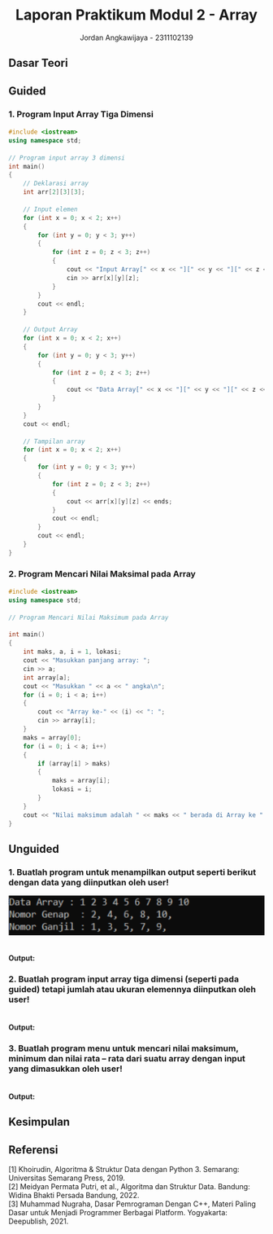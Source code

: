 # <h1 align="center">Laporan Praktikum Modul 2 - Array</h1>
<p align="center">Jordan Angkawijaya - 2311102139</p>

## Dasar Teori

## Guided 

### 1. Program Input Array Tiga Dimensi

```C++
#include <iostream>
using namespace std;

// Program input array 3 dimensi
int main()
{
    // Deklarasi array
    int arr[2][3][3];

    // Input elemen
    for (int x = 0; x < 2; x++)
    {
        for (int y = 0; y < 3; y++)
        {
            for (int z = 0; z < 3; z++)
            {
                cout << "Input Array[" << x << "][" << y << "][" << z << "] = ";
                cin >> arr[x][y][z];
            }
        }
        cout << endl;
    }

    // Output Array
    for (int x = 0; x < 2; x++)
    {
        for (int y = 0; y < 3; y++)
        {
            for (int z = 0; z < 3; z++)
            {
                cout << "Data Array[" << x << "][" << y << "][" << z << "] = " << arr[x][y][z] << endl;
            }
        }
    }
    cout << endl;

    // Tampilan array
    for (int x = 0; x < 2; x++)
    {
        for (int y = 0; y < 3; y++)
        {
            for (int z = 0; z < 3; z++)
            {
                cout << arr[x][y][z] << ends;
            }
            cout << endl;
        }
        cout << endl;
    }
}
```

### 2. Program Mencari Nilai Maksimal pada Array

```C++
#include <iostream>
using namespace std;

// Program Mencari Nilai Maksimum pada Array

int main()
{
    int maks, a, i = 1, lokasi;
    cout << "Masukkan panjang array: ";
    cin >> a;
    int array[a];
    cout << "Masukkan " << a << " angka\n";
    for (i = 0; i < a; i++)
    {
        cout << "Array ke-" << (i) << ": ";
        cin >> array[i];
    }
    maks = array[0];
    for (i = 0; i < a; i++)
    {
        if (array[i] > maks)
        {
            maks = array[i];
            lokasi = i;
        }
    }
    cout << "Nilai maksimum adalah " << maks << " berada di Array ke " << lokasi << endl;
}
```

## Unguided 

### 1. Buatlah program untuk menampilkan output seperti berikut dengan data yang diinputkan oleh user!
![Screenshot Soal Unguided 1](SoalUnguided1.png)
```C++

```
#### Output:

### 2. Buatlah program input array tiga dimensi (seperti pada guided) tetapi jumlah atau ukuran elemennya diinputkan oleh user!

```C++

```
#### Output:

### 3. Buatlah program menu untuk mencari nilai maksimum, minimum dan nilai rata – rata dari suatu array dengan input yang dimasukkan oleh user!

```C++

```
#### Output:

## Kesimpulan

## Referensi
[1] Khoirudin, Algoritma & Struktur Data dengan Python 3. Semarang: Universitas Semarang Press, 2019.<br/>
[2] Meidyan Permata Putri, et al., Algoritma dan Struktur Data. Bandung: Widina Bhakti Persada Bandung, 2022.<br/>
[3] Muhammad Nugraha, Dasar Pemrograman Dengan C++, Materi Paling Dasar untuk Menjadi Programmer Berbagai Platform. Yogyakarta: Deepublish, 2021.